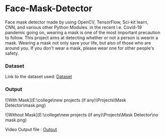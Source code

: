 # Face-Mask-Detector
Face mask detector made by using OpenCV, TensorFlow, Sci-kit learn, CNN, and various other Python Modules.
in the recent i.e. Covid-19 pandemic going on, wearing a mask is one of the most important precaution to follow. This project aims at detecting whether or not a person is wearin a mask. Wearing a mask not only save your life, but also of those who are around you. If you don't wear a mask, please wear one for other people's safety.

### Dataset
Link to the dataset used: [Dataset](https://drive.google.com/drive/folders/1tvLtA8UvfvQO6dEZBfOJi0aoIVOIzHAT)

### Output
![With Mask](E:\\college\\new projects (if any)\\Projects\\Mask Detector\\mask.png)

![Without Mask](E:\\college\\new projects (if any)\\Projects\\Mask Detector\\no mask.png)

Video Output file : [Output](https://drive.google.com/file/d/1lBK8TVVILtppxgUukI4FPtvD2cF610nq/view?usp=sharing)
